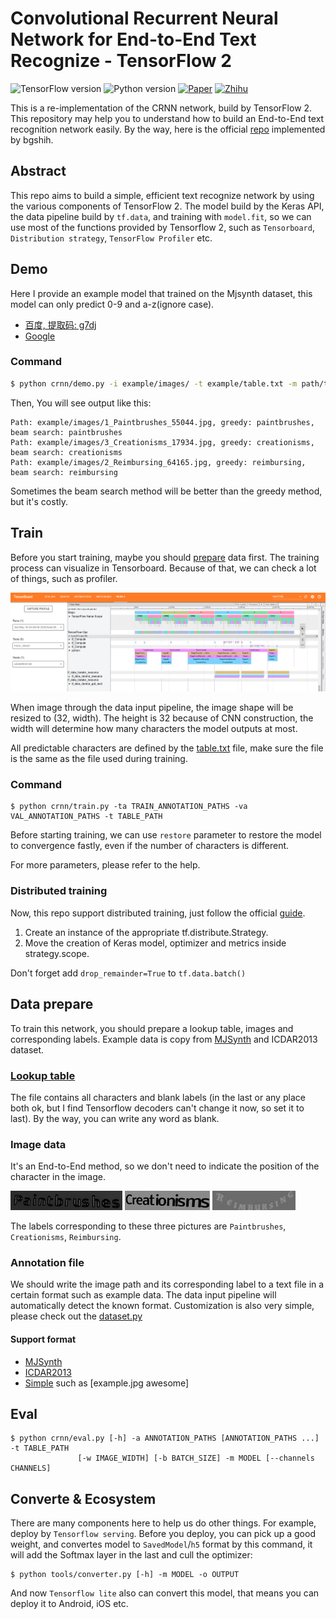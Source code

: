 # Convolutional Recurrent Neural Network for End-to-End Text Recognize - TensorFlow 2

![TensorFlow version](https://img.shields.io/badge/TensorFlow->=2.2-FF6F00?logo=tensorflow)
![Python version](https://img.shields.io/badge/Python->=3.6-3776AB?logo=python)
[![Paper](https://img.shields.io/badge/paper-arXiv:1507.05717-B3181B?logo=arXiv)](https://arxiv.org/abs/1507.05717)
[![Zhihu](https://img.shields.io/badge/知乎-文本识别网络CRNN—实现简述-blue?logo=zhihu)](https://zhuanlan.zhihu.com/p/122512498)

This is a re-implementation of the CRNN network, build by TensorFlow 2. This repository may help you to understand how to build an End-to-End text recognition network easily. By the way, here is the official [repo](https://github.com/bgshih/crnn) implemented by bgshih.

## Abstract

This repo aims to build a simple, efficient text recognize network by using the various components of TensorFlow 2. The model build by the Keras API, the data pipeline build by `tf.data`, and training with `model.fit`, so we can use most of the functions provided by Tensorflow 2, such as `Tensorboard`, `Distribution strategy`, `TensorFlow Profiler` etc.

## Demo

Here I provide an example model that trained on the Mjsynth dataset, this model can only predict 0-9 and a-z(ignore case).

- [百度, 提取码: g7dj](https://pan.baidu.com/s/1Gx29JwtQ4HX_53gUajHOAg)
- [Google](https://drive.google.com/open?id=1gTJ6Fgo7sfCJdA5ZUBkB76GtcC6Owqly)

### Command
```bash
$ python crnn/demo.py -i example/images/ -t example/table.txt -m path/to/model
```

Then, You will see output like this:
```
Path: example/images/1_Paintbrushes_55044.jpg, greedy: paintbrushes, beam search: paintbrushes
Path: example/images/3_Creationisms_17934.jpg, greedy: creationisms, beam search: creationisms
Path: example/images/2_Reimbursing_64165.jpg, greedy: reimbursing, beam search: reimbursing
```

Sometimes the beam search method will be better than the greedy method, but it's costly.

## Train

Before you start training, maybe you should [prepare](#Data-prepare) data first.
The training process can visualize in Tensorboard. Because of that, we can check a lot of things, such as profiler.

![Tensorboard](docs/tensorboard.png)

When image through the data input pipeline, the image shape will be resized to (32, width). The height is 32 because of CNN construction, the width will determine how many characters the model outputs at most.

All predictable characters are defined by the [table.txt](./example/table.txt) file, make sure the file is the same as the file used during training.

### Command

```
$ python crnn/train.py -ta TRAIN_ANNOTATION_PATHS -va VAL_ANNOTATION_PATHS -t TABLE_PATH
```

Before starting training, we can use `restore` parameter to restore the model to convergence fastly, even if the number of characters is different.

For more parameters, please refer to the help.

### Distributed training

Now, this repo support distributed training, just follow the official [guide](https://www.tensorflow.org/guide/distributed_training#using_tfdistributestrategy_with_tfkerasmodelfit).

1. Create an instance of the appropriate tf.distribute.Strategy.
2. Move the creation of Keras model, optimizer and metrics inside strategy.scope.

Don't forget add `drop_remainder=True` to `tf.data.batch()`

## Data prepare

To train this network, you should prepare a lookup table, images and corresponding labels. Example data is copy from [MJSynth](https://www.robots.ox.ac.uk/~vgg/data/text/) and ICDAR2013 dataset.

### [Lookup table](./example/table.txt)

The file contains all characters and blank labels (in the last or any place both ok, but I find Tensorflow decoders can't change it now, so set it to last). By the way, you can write any word as blank.

### Image data

It's an End-to-End method, so we don't need to indicate the position of the character in the image.

![Paintbrushes](./example/images/1_Paintbrushes_55044.jpg)
![Creationisms](./example/images/3_Creationisms_17934.jpg)
![Reimbursing](./example/images/2_Reimbursing_64165.jpg)

The labels corresponding to these three pictures are `Paintbrushes`, `Creationisms`, `Reimbursing`.

### Annotation file

We should write the image path and its corresponding label to a text file in a certain format such as example data. The data input pipeline will automatically detect the known format. Customization is also very simple, please check out the [dataset.py](./crnn/dataset.py)

#### Support format

- [MJSynth](./example/mjsynth_annotation.txt)
- [ICDAR2013](./example/icdar2013_annotation.txt)
- [Simple](./example/simple_annotation) such as [example.jpg awesome]

## Eval

```
$ python crnn/eval.py [-h] -a ANNOTATION_PATHS [ANNOTATION_PATHS ...] -t TABLE_PATH
               [-w IMAGE_WIDTH] [-b BATCH_SIZE] -m MODEL [--channels CHANNELS]
```

## Converte & Ecosystem

There are many components here to help us do other things. For example, deploy by `Tensorflow serving`. Before you deploy, you can pick up a good weight, and convertes model to `SavedModel`/`h5` format by this command, it will add the Softmax layer in the last and cull the optimizer:
```
$ python tools/converter.py [-h] -m MODEL -o OUTPUT
```
And now `Tensorflow lite` also can convert this model, that means you can deploy it to Android, iOS etc.